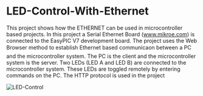 # LED-Control-With-Ethernet

This project shows how the ETHERNET can be used in microcontroller based projects. In this
project a Serial Ethernet Board (www.mikroe.com) is connected to the EasyPIC V7 development
board.
The project uses the Web Browser method to establish Ethernet based communicaon between
a PC and the microcontroller system.
The PC is the client and the microcontroller system is the server.
Two LEDs (LED A and LED B) are connected to the microcontroller system. These LEDs are toggled
remotely by entering commands on the PC. The HTTP protocol is used in the project

![LED-Control](https://github.com/user-attachments/assets/2fcad222-0716-439e-8ada-5b28e4429e9b)
